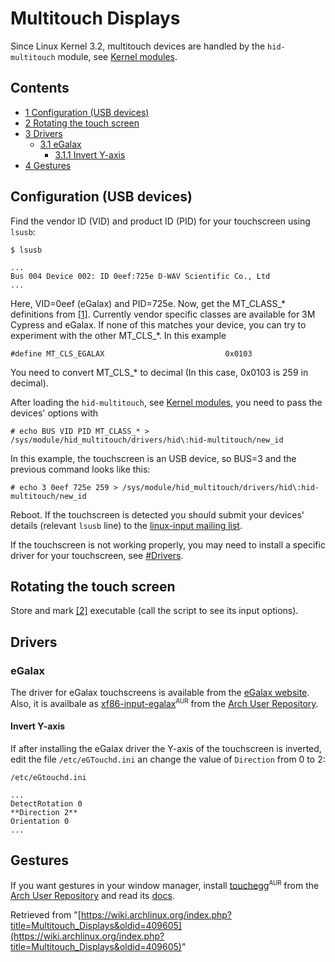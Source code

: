 # Multitouch Displays

Since Linux Kernel 3.2, multitouch devices are handled by the `hid-multitouch` module, see [Kernel modules](/index.php/Kernel_modules "Kernel modules").

## Contents

*   [1 Configuration (USB devices)](#Configuration_.28USB_devices.29)
*   [2 Rotating the touch screen](#Rotating_the_touch_screen)
*   [3 Drivers](#Drivers)
    *   [3.1 eGalax](#eGalax)
        *   [3.1.1 Invert Y-axis](#Invert_Y-axis)
*   [4 Gestures](#Gestures)

## Configuration (USB devices)

Find the vendor ID (VID) and product ID (PID) for your touchscreen using `lsusb`:

 `$ lsusb` 

```
...
Bus 004 Device 002: ID 0eef:725e D-WAV Scientific Co., Ltd 
...

```

Here, VID=0eef (eGalax) and PID=725e. Now, get the MT_CLASS_* definitions from [[1]](http://lxr.free-electrons.com/source/drivers/hid/hid-multitouch.c). Currently vendor specific classes are available for 3M Cypress and eGalax. If none of this matches your device, you can try to experiment with the other MT_CLS_*. In this example

```
#define MT_CLS_EGALAX                           0x0103

```

You need to convert MT_CLS_* to decimal (In this case, 0x0103 is 259 in decimal).

After loading the `hid-multitouch`, see [Kernel modules](/index.php/Kernel_modules "Kernel modules"), you need to pass the devices' options with

```
# echo BUS VID PID MT_CLASS_* > /sys/module/hid_multitouch/drivers/hid\:hid-multitouch/new_id

```

In this example, the touchscreen is an USB device, so BUS=3 and the previous command looks like this:

```
# echo 3 0eef 725e 259 > /sys/module/hid_multitouch/drivers/hid\:hid-multitouch/new_id

```

Reboot. If the touchscreen is detected you should submit your devices' details (relevant `lsusb` line) to the [linux-input mailing list](http://vger.kernel.org/vger-lists.html#linux-input).

If the touchscreen is not working properly, you may need to install a specific driver for your touchscreen, see [#Drivers](#Drivers).

## Rotating the touch screen

Store and mark [[2]](https://gist.githubusercontent.com/anonymous/b5728d68bb8808454cb6/raw/1882d23b273fc1b341a8b7afa1f2649fceff4574/gistfile1.sh) executable (call the script to see its input options).

## Drivers

### eGalax

The driver for eGalax touchscreens is available from the [eGalax website](http://home.eeti.com.tw/drivers_Linux.html). Also, it is availbale as [xf86-input-egalax](https://aur.archlinux.org/packages/xf86-input-egalax/)<sup><small>AUR</small></sup> from the [Arch User Repository](/index.php/Arch_User_Repository "Arch User Repository").

#### Invert Y-axis

If after installing the eGalax driver the Y-axis of the touchscreen is inverted, edit the file `/etc/eGTouchd.ini` an change the value of `Direction` from 0 to 2:

 `/etc/eGtouchd.ini` 

```
...
DetectRotation 0
**Direction 2**
Orientation 0
...
```

## Gestures

If you want gestures in your window manager, install [touchegg](https://aur.archlinux.org/packages/touchegg/)<sup><small>AUR</small></sup> from the [Arch User Repository](/index.php/Arch_User_Repository "Arch User Repository") and read its [docs](https://code.google.com/p/touchegg/wiki/Main).

Retrieved from "[https://wiki.archlinux.org/index.php?title=Multitouch_Displays&oldid=409605](https://wiki.archlinux.org/index.php?title=Multitouch_Displays&oldid=409605)"